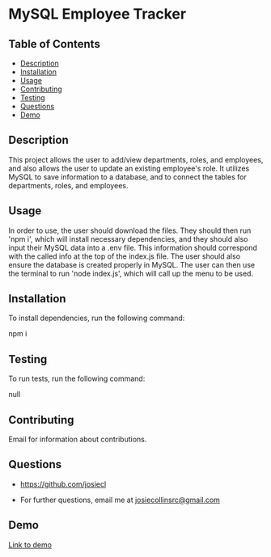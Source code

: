 # MySQL Employee Tracker

## Table of Contents
* [Description](#description)
* [Installation](#installation)
* [Usage](#usage)
* [Contributing](#contributing)
* [Testing](#testing)
* [Questions](#questions)
* [Demo](#demo)

## Description
This project allows the user to add/view departments, roles, and employees, and also allows the user to update an existing employee's role. It utilizes MySQL to save information to a database, and to connect the tables for  departments, roles, and employees.

## Usage
In order to use, the user should download the files. They should then run 'npm i', which will install necessary dependencies, and they should also input their MySQL data into a .env file. This information should correspond with the  called info at the top of the index.js file. The user should also ensure the database is created properly in MySQL. The user can then use the terminal to run 'node index.js', which will call up the menu to be used.

## Installation
To install dependencies, run the following command: 

npm i

## Testing
To run tests, run the following command: 

null

## Contributing
Email for information about contributions.

## Questions
* https://github.com/josiecl

* For further questions, email me at josiecollinsrc@gmail.com

## Demo
[Link to demo](https://youtu.be/sGQ91dE-4UA)